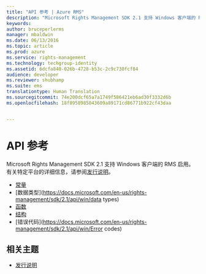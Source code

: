 ```yaml
---
title: "API 参考 | Azure RMS"
description: "Microsoft Rights Management SDK 2.1 支持 Windows 客户端的 RMS 启用。"
keywords: 
author: bruceperlerms
manager: mbaldwin
ms.date: 06/13/2016
ms.topic: article
ms.prod: azure
ms.service: rights-management
ms.technology: techgroup-identity
ms.assetid: 6dcfa840-026b-4728-b53c-2c9c730fcf84
audience: developer
ms.reviewer: shubhamp
ms.suite: ems
translationtype: Human Translation
ms.sourcegitcommit: 74e200dcf65a7a1749f586421eb6ad30f3332d6b
ms.openlocfilehash: 18f8958985043609a89171cd86771b922cf43daa


---
```


# API 参考

Microsoft Rights Management SDK 2.1 支持 Windows 客户端的 RMS 启用。 有关特定平台的详细信息，请参阅[发行说明](release-notes-rtm.md)。
- [常量](https://docs.microsoft.com/en-us/rights-management/sdk/2.1/api/win/constants)
- [数据类型](https://docs.microsoft.com/en-us/rights-management/sdk/2.1/api/win/data types)
- [函数](https://docs.microsoft.com/en-us/rights-management/sdk/2.1/api/win/functions)
- [结构](https://docs.microsoft.com/en-us/rights-management/sdk/2.1/api/win/structures)
- [错误代码](https://docs.microsoft.com/en-us/rights-management/sdk/2.1/api/win/Error codes)



## 相关主题

* [发行说明](release-notes-rtm.md)
 

 



<!--HONumber=Jul16_HO3-->


